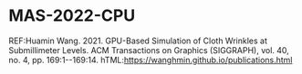 # MAS-2022-CPU
REF:Huamin Wang. 2021. GPU-Based Simulation of Cloth Wrinkles at Submillimeter Levels. ACM Transactions on Graphics (SIGGRAPH), vol. 40, no. 4, pp. 169:1--169:14.
hTML:https://wanghmin.github.io/publications.html
